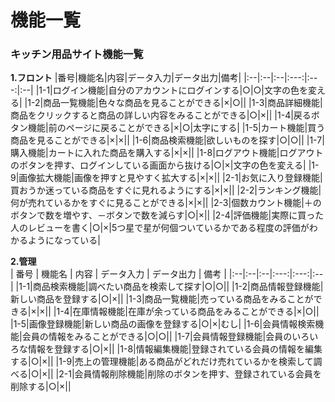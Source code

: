 # 機能一覧
### キッチン用品サイト機能一覧
**1.フロント**
|番号|機能名|内容|データ入力|データ出力|備考|
|:--|:--|:--|:---:|:---:|:--|
|1-1|ログイン機能|自分のアカウントにログインする|○|○|文字の色を変える|
|1-2|商品一覧機能|色々な商品を見ることができる|×|○||
|1-3|商品詳細機能|商品をクリックすると商品の詳しい内容をみることができる|○|×||
|1-4|戻るボタン機能|前のページに戻ることができる|×|○|太字にする|
|1-5|カート機能|買う商品を見ることができる|×|×||
|1-6|商品検索機能|欲しいものを探す|○|○||
|1-7|購入機能|カートに入れた商品を購入する|×|×||
|1-8|ログアウト機能|ログアウトのボタンを押す、ログインしている画面から抜ける|○|×|文字の色を変える|
|1-9|画像拡大機能|画像を押すと見やすく拡大する|×|×||
|2-1|お気に入り登録機能|買おうか迷っている商品をすぐに見れるようにする|×|×||
|2-2|ランキング機能|何が売れているかをすぐに見ることができる|×|×||
|2-3|個数カウント機能|＋のボタンで数を増やす、－ボタンで数を減らす|○|×||
|2-4|評価機能|実際に買った人のレビューを書く|○|×|5つ星で星が何個ついているかである程度の評価がわかるようになっている|

 **2.管理**<br>
 | 番号 | 機能名 | 内容 | データ入力 | データ出力 | 備考 |
 |:--|:--|:--|:---:|:---:|:--|
 |1-1|商品検索機能|調べたい商品を検索して探す|○|○||
 |1-2|商品情報登録機能|新しい商品を登録する|○|×||
 |1-3|商品一覧機能|売っている商品をみることができる|×|×||
 |1-4|在庫情報機能|在庫が余っている商品をみることができる|×|○||
 |1-5|画像登録機能|新しい商品の画像を登録する|○|×|むし|
 |1-6|会員情報検索機能|会員の情報をみることができる|○|○||
 |1-7|会員情報登録機能|会員のいろいろな情報を登録する|○|×||
 |1-8|情報編集機能|登録されている会員の情報を編集する|○|×||
 |1-9|売上の管理機能|ある商品がどれだけ売れているかを検索して調べる|○|×||
 |2-1|会員情報削除機能|削除のボタンを押す、登録されている会員を削除する|○|×||
 
 
